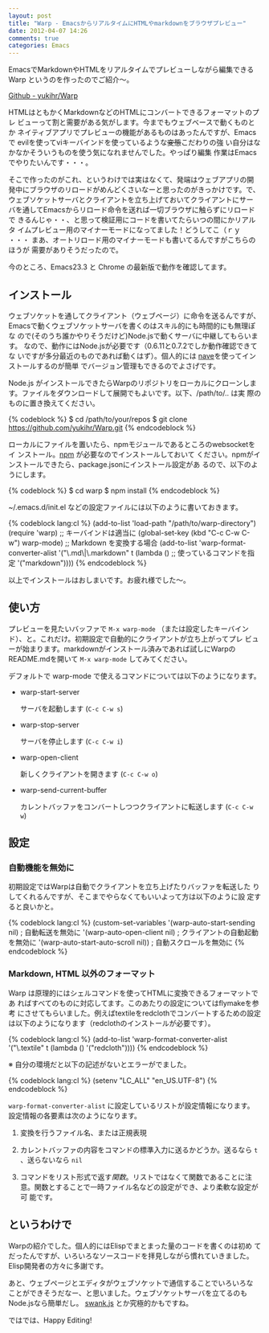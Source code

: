 ```yaml
---
layout: post
title: "Warp - EmacsからリアルタイムにHTMLやmarkdownをブラウザプレビュー"
date: 2012-04-07 14:26
comments: true
categories: Emacs
---
```


EmacsでMarkdownやHTMLをリアルタイムでプレビューしながら編集できるWarp
というのを作ったのでご紹介〜。

[Github - yukihr/Warp](https://github.com/yukihr/Warp)

HTMLはともかくMarkdownなどのHTMLにコンバートできるフォーマットのプレ
ビューって割と需要がある気がします。今までもウェブベースで動くものとか
ネイティブアプリでプレビューの機能があるものはあったんですが、Emacsで
evilを使ってviキーバインドを使っているような<del>変態</del>こだわりの強
い自分はなかなかそういうものを使う気になれませんでした。やっぱり編集
作業はEmacsでやりたいんです・・・。

そこで作ったのがこれ、というわけでは実はなくて、発端はウェブアプリの開
発中にブラウザのリロードがめんどくさいなーと思ったのがきっかけです。で、
ウェブソケットサーバとクライアントを立ち上げておいてクライアントにサー
バを通してEmacsからリロード命令を送れば一切ブラウザに触らずにリロードで
きるんじゃ・・、と思って検証用にコードを書いてたらいつの間にかリアルタ
イムプレビュー用のマイナーモードになってました！どうしてこ（ｒｙ ・・・
まあ、オートリロード用のマイナーモードも書いてるんですがこちらのほうが
需要がありそうだったので。

今のところ、Emacs23.3 と Chrome の最新版で動作を確認してます。

## インストール

ウェブソケットを通してクライアント（ウェブページ）に命令を送るんですが、
Emacsで動くウェブソケットサーバを書くのはスキル的にも時間的にも無理ぽな
ので(そのうち誰かやりそうだけど)Node.jsで動くサーバに中継してもらいます。
なので、動作にはNode.jsが必要です（0.6.11と0.7.2でしか動作確認できてな
いですが多分最近のものであれば動くはず）。個人的には
[nave](https://github.com/isaacs/nave)を使ってインストールするのが簡単
でバージョン管理もできるのでよさげです。

Node.js がインストールできたらWarpのリポジトリをローカルにクローンしま
す。ファイルをダウンロードして展開でもよいです。以下、/path/to/.. は実
際のものに置き換えてください。

{% codeblock %}
$ cd /path/to/your/repos
$ git clone https://github.com/yukihr/Warp.git 
{% endcodeblock %}

ローカルにファイルを置いたら、npmモジュールであるところのwebsocketをイ
ンストール。[npm](http://npmjs.org/) が必要なのでインストールしておいて
ください。npmがインストールできたら、package.jsonにインストール設定があ
るので、以下のようにします。

{% codeblock %}
$ cd warp
$ npm install
{% endcodeblock %}

~/.emacs.d/init.el などの設定ファイルには以下のように書いておきます。

{% codeblock lang:cl %}
(add-to-list 'load-path "/path/to/warp-directory")
(require 'warp)
;; キーバインドは適当に
(global-set-key (kbd "C-c C-w C-w") warp-mode)
;; Markdown を変換する場合
(add-to-list 'warp-format-converter-alist
             '("\\.md\\|\\.markdown" t (lambda ()
                                         ;; 使っているコマンドを指定
                                         '("markdown"))))
{% endcodeblock %}

以上でインストールはおしまいです。お疲れ様でした〜。


## 使い方

プレビューを見たいバッファで `M-x warp-mode` （または設定したキーバイン
ド）、と。これだけ。初期設定で自動的にクライアントが立ち上がってプレ
ビューが始まります。markdownがインストール済みであれば試しにWarpの
README.mdを開いて `M-x warp-mode` してみてください。

デフォルトで warp-mode で使えるコマンドについては以下のようになります。

- warp-start-server

  サーバを起動します (`C-c C-w s`)

- warp-stop-server

  サーバを停止します (`C-c C-w i`)

- warp-open-client

  新しくクライアントを開きます (`C-c C-w o`)

- warp-send-current-buffer

  カレントバッファをコンバートしつつクライアントに転送します (`C-c C-w w`)


## 設定

### 自動機能を無効に

初期設定ではWarpは自動でクライアントを立ち上げたりバッファを転送した
りしてくれるんですが、そこまでやらなくてもいいよって方は以下のように設
定すると良いかと。

{% codeblock lang:cl %}
(custom-set-variables
 '(warp-auto-start-sending nil)      ; 自動転送を無効に
 '(warp-auto-open-client nil)        ; クライアントの自動起動を無効に
 '(warp-auto-start-auto-scroll nil)) ; 自動スクロールを無効に
{% endcodeblock %}

### Markdown, HTML 以外のフォーマット

Warp は原理的にはシェルコマンドを使ってHTMLに変換できるフォーマットであ
ればすべてのものに対応してます。このあたりの設定についてはflymakeを参考
にさせてもらいました。例えばtextileをredclothでコンバートするための設定
は以下のようになります（redclothのインストールが必要です）。

{% codeblock lang:cl %}
(add-to-list 'warp-format-converter-alist
             '("\\.textile" t (lambda () '("redcloth"))))
{% endcodeblock %}

※ 自分の環境だと以下の記述がないとエラーがでました。

{% codeblock lang:cl %}
(setenv "LC_ALL" "en_US.UTF-8")
{% endcodeblock %}

`warp-format-converter-alist` に設定しているリストが設定情報になります。
設定情報の各要素は次のようになります。

1. 変換を行うファイル名、または正規表現

2. カレントバッファの内容をコマンドの標準入力に送るかどうか。送るなら
`t` 、送らないなら `nil`

3. コマンドをリスト形式で返す*関数*。リストではなくて関数であることに注
意。関数とすることで一時ファイル名などの設定ができ、より柔軟な設定が可
能です。


## というわけで

Warpの紹介でした。個人的にはElispでまとまった量のコードを書くのは初め
てだったんですが、いろいろなソースコードを拝見しながら慣れていきました。
Elisp開発者の方々に多謝です。

あと、ウェブページとエディタがウェブソケットで通信することでいろいろな
ことができそうだなー、と思いました。ウェブソケットサーバを立てるのも
Node.jsなら簡単だし。
[swank.js](http://e-arrows.sakura.ne.jp/2011/06/connect-to-nodejs-and-chrome-from-emacs.html)
とか究極的かもですね。

ではでは、Happy Editing!
